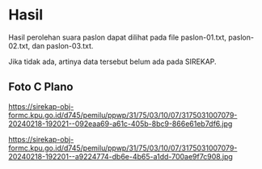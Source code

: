 # Hasil

Hasil perolehan suara paslon dapat dilihat pada file paslon-01.txt, paslon-02.txt, dan paslon-03.txt.

Jika tidak ada, artinya data tersebut belum ada pada SIREKAP.

## Foto C Plano

https://sirekap-obj-formc.kpu.go.id/d745/pemilu/ppwp/31/75/03/10/07/3175031007079-20240218-192021--092eaa69-a61c-405b-8bc9-866e61eb7df6.jpg

https://sirekap-obj-formc.kpu.go.id/d745/pemilu/ppwp/31/75/03/10/07/3175031007079-20240218-192201--a9224774-db6e-4b65-a1dd-700ae9f7c908.jpg
